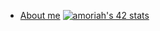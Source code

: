 <!-- 
<!-- ### Hi there 👋 -->

<!--
**amoriah/amoriah** is a ✨ _special_ ✨ repository because its `README.md` (this file) appears on your GitHub profile.

Here are some ideas to get you started:

- 🔭 I’m currently working on ...
- 🌱 I’m currently learning ...
- 👯 I’m looking to collaborate on ...
- 🤔 I’m looking for help with ...
- 💬 Ask me about ...
- 📫 How to reach me: ...
- 😄 Pronouns: ...
- ⚡ Fun fact: ...
 --> 
 - [About me](https://amoriah.github.io/rsschool-cv/cv)
[![amoriah's 42 stats](https://badge42.vercel.app/api/v2/cl3kc398b000609l7issdicyw/stats?cursusId=21&coalitionId=103)](https://github.com/JaeSeoKim/badge42)
